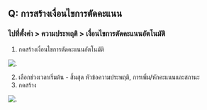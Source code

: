 ## Q: การสร้างเงื่อนไขการตัดคะแนน

### ไปที่ตั้งค่า > ความประพฤติ > เงื่อนไขการตัดคะแนนอัตโนมัติ

1.  กดสร้างเงื่อนไขการตัดคะแนนอัตโนมัติ

![.](/img/manual/faq/29.jpg)

2.  เลือกช่วงเวลาเริ่มต้น - สิ้นสุด หัวข้อความประพฤติ, การเพิ่ม/หักคะแนนและสถานะ
3.  กดสร้าง

![.](/img/manual/faq/29.jpg)
